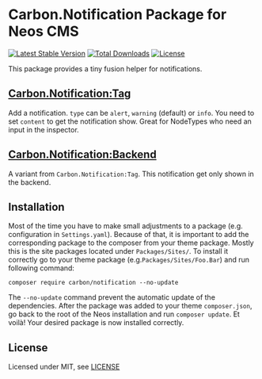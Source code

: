 Carbon.Notification Package for Neos CMS
========================================

[![Latest Stable Version](https://poser.pugx.org/carbon/notification/v/stable)](https://packagist.org/packages/carbon/notification)
[![Total Downloads](https://poser.pugx.org/carbon/notification/downloads)](https://packagist.org/packages/carbon/notification)
[![License](https://poser.pugx.org/carbon/notification/license)](https://packagist.org/packages/carbon/notification)

This package provides a tiny fusion helper for notifications.

[Carbon.Notification:Tag](Resources/Private/Fusion/Tag.fusion)
--------------------------------------------------------------
Add a notification. `type` can be `alert`, `warning` (default) or `info`.
You need to set `content` to get the notification show.
Great for NodeTypes who need an input in the inspector.

[Carbon.Notification:Backend](Resources/Private/Fusion/Backend.fusion)
----------------------------------------------------------------------
A variant from `Carbon.Notification:Tag`. This notification get only shown in the backend.


Installation
------------

Most of the time you have to make small adjustments to a package (e.g. configuration in `Settings.yaml`). Because of that, it is important to add the corresponding package to the composer from your theme package. Mostly this is the site packages located under `Packages/Sites/`. To install it correctly go to your theme package (e.g.`Packages/Sites/Foo.Bar`) and run following command:
```
composer require carbon/notification --no-update
```

The `--no-update` command prevent the automatic update of the dependencies. After the package was added to your theme `composer.json`, go back to the root of the Neos installation and run `composer update`. Et voilà! Your desired package is now installed correctly.


License
-------

Licensed under MIT, see [LICENSE](LICENSE)
